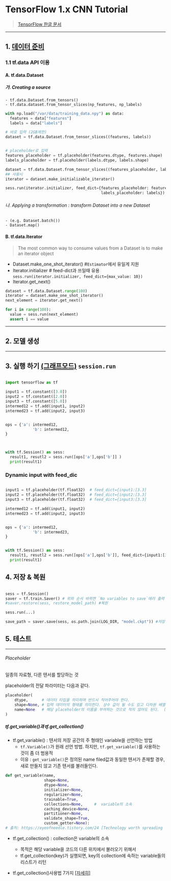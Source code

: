 # TensorFlow 1.x CNN Tutorial 

> [TensorFlow 한글 문서](https://tensorflowkorea.gitbooks.io/tensorflow-kr/content/)


---

## 1. [데이터 준비](https://github.com/tensorflow/docs/blob/master/site/en/r1/guide/datasets.md)

### 1.1 tf.data API 이용 

#### A. tf.data.Dataset 

##### 가. Creating a source 
    - tf.data.Dataset.from_tensors()
    - tf.data.dataset.from_tensor_slices(np_features, np_labels)

```python 
with np.load("/var/data/training_data.npy") as data:
  features = data["features"]
  labels = data["labels"]

# 바로 입력 (2GB제한) 
dataset = tf.data.Dataset.from_tensor_slices((features, labels))


# placeholder로 입력 
features_placeholder = tf.placeholder(features.dtype, features.shape)
labels_placeholder = tf.placeholder(labels.dtype, labels.shape)

dataset = tf.data.Dataset.from_tensor_slices((features_placeholder, labels_placeholder))
## 사용시 
iterator = dataset.make_initializable_iterator()

sess.run(iterator.initializer, feed_dict={features_placeholder: features,
                                          labels_placeholder: labels})

```


###### 나. Applying a transformation : transform Dataset into a new Dataset
    - (e.g. Dataset.batch())
    - Dataset.map()



#### B. tf.data.Iterator 

> The most common way to consume values from a Dataset is to make an iterator object


- Dataset.make_one_shot_iterator()  #`Estimator`에서 유일게 지원 
- Iterator.initializer # feed-dict과 쓰일때 유용 `sess.run(iterator.initializer, feed_dict={max_value: 10})`
- Iterator.get_next()


```python 
dataset = tf.data.Dataset.range(100)
iterator = dataset.make_one_shot_iterator()
next_element = iterator.get_next()

for i in range(100):
  value = sess.run(next_element)
  assert i == value
```

---

## 2. 모델 생성 



---

## 3. 실행 하기 [(그래프모드)](https://tensorflowkorea.gitbooks.io/tensorflow-kr/content/g3doc/api_docs/python/client.html) `session.run`

```python 

import tensorflow as tf

input1 = tf.constant([3.0])
input2 = tf.constant([2.0])
input3 = tf.constant([5.0])
intermed12 = tf.add(input1, input2)
intermed23 = tf.add(input2, input3)


ops = {'a': intermed12,
            'b': intermed12,
}



with tf.Session() as sess:
  result1, resutl2 = sess.run([ops['a'],ops['b']] )
  print(result1)
````

### Dynamic input with feed_dic


```python

input1 = tf.placeholder(tf.float32)  # feed_dict={input1:[3.3]
input2 = tf.placeholder(tf.float32)  # feed_dict={input2:[3.3]
input3 = tf.placeholder(tf.float32)  # feed_dict={input3:[3.3]

intermed12 = tf.add(input1, input2)
intermed23 = tf.add(input2, input3)


ops = {'a': intermed12,
            'b': intermed23,
}


with tf.Session() as sess:
  result1, resutl2 = sess.run([ops['a'],ops['b']], feed_dict={input1:[3.3],input2:[2.2],input3:[5.5]} )
  print(result1)

```


## 4. 저장 & 복원 

```python 

sess = tf.Session() 
saver = tf.train.Saver() # 위와 순서 바뀌면 `No variables to save`에러 출력 
#saver.restore(sess, restore_model_path) #복원 

sess.run(...)

save_path = saver.save(sess, os.path.join(LOG_DIR, "model.ckpt")) #저장 


```



## 5. 테스트 

---

###### Placeholder

일종의 자료형, 다른 텐서를 할당하는 것

placeholder의 전달 파라미터는 다음과 같다.

```python 
placeholder(
    dtype,      # 데이터 타입을 의미하며 반드시 적어주어야 한다.
    shape=None, # 입력 데이터의 형태를 의미한다. 상수 값이 될 수도 있고 다차원 배열의 정보가 들어올 수도 있다. ( 디폴트 파라미터로 None 지정 )
    name=None   # 해당 placeholder의 이름을 부여하는 것으로 적지 않아도 된다.  ( 디폴트 파라미터로 None 지정 )
)
```

##### tf.get_variable()과 tf.get_collection()

- tf.get_variable() : 텐서의 저장 공간의 주 형태인 variable을 선언하는 방법
    - `tf.Variable()`가 원래 선언 방법. 하지만, `tf.get_variable()`를 사용하는 것이 좀 더 범용적
    - 이유 : `get_variable()`은 정의된 name filed값과 동일한 텐서가 존재할 경우, 새로 만들지 않고 기존 텐서를 불러들인다.
    
```python 
def get_variable(name,
                 shape=None,
                 dtype=None,
                 initializer=None,
                 regularizer=None,
                 trainable=True,
                 collections=None,     #  variable의 소속
                 caching_device=None,
                 partitioner=None,
                 validate_shape=True,
                 custom_getter=None):
# 출처: https://eyeofneedle.tistory.com/24 [Technology worth spreading
```

- tf.get_collection() :  collection은 variable의 소속
    - 목적은 해당 variable을 코드의 다른 위치에서 불러오기 위해서
    - tf.get_collection(key)가 실행되면, key의 collection에 속하는 variable들의 리스트가 리턴


- tf.get_collection()사용법 7가지 [[자세히]](https://eyeofneedle.tistory.com/24)





